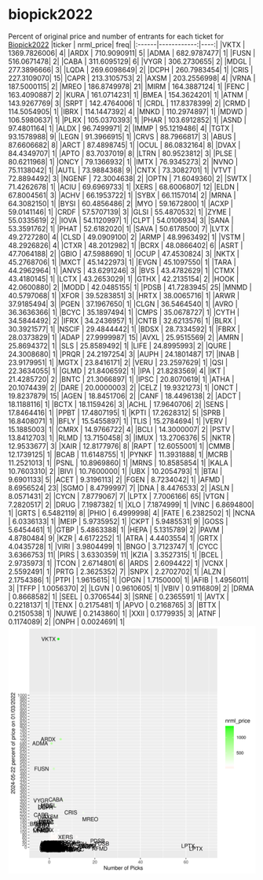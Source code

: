 # biopick2022
Percent of original price and number of entrants for each ticket for [Biopick2022](https://twitter.com/hashtag/Biopick2022)
|ticker |   nrml_price| freq|
|:------|------------:|----:|
|VKTX   | 1369.7826006|    4|
|ARDX   |  710.9090911|    5|
|ADMA   |  682.9787477|    1|
|FUSN   |  516.0671478|    2|
|CABA   |  311.6095129|    6|
|VYGR   |  306.2730655|    2|
|MDGL   |  277.3896666|    3|
|LQDA   |  269.6098649|    2|
|DCPH   |  260.7983454|    1|
|CRIS   |  227.3109070|   15|
|CAPR   |  213.3105753|    2|
|AXSM   |  203.2556998|    4|
|VRNA   |  187.5000115|    2|
|MREO   |  186.8749978|   21|
|MIRM   |  164.3887124|    1|
|FENC   |  163.4090887|    2|
|KURA   |  161.0714231|    1|
|BMEA   |  154.3624201|    1|
|ATNM   |  143.9267769|    3|
|SRPT   |  142.4764006|    1|
|CRDL   |  117.8378399|    2|
|CRMD   |  114.5054905|    1|
|IBRX   |  114.1447392|    4|
|MNKD   |  110.2974897|    1|
|MDWD   |  106.5980637|    1|
|PLRX   |  105.0370393|    1|
|PHAR   |  103.6912852|    1|
|ASND   |   97.4801164|    1|
|ALDX   |   96.7499971|    2|
|IMMP   |   95.1219486|    4|
|TGTX   |   93.1578988|    9|
|LEGN   |   91.3966915|    1|
|CRVS   |   88.7966817|    3|
|ABUS   |   87.6606682|    8|
|ARCT   |   87.4898745|    1|
|OCUL   |   86.0832164|    8|
|DVAX   |   84.4349707|    1|
|APTO   |   83.7037019|    8|
|LTRN   |   80.9523812|    3|
|PLSE   |   80.6211968|    1|
|ONCY   |   79.1366932|    1|
|IMTX   |   76.9345273|    2|
|NVNO   |   75.1138042|    1|
|AUTL   |   73.9884368|    9|
|CNTX   |   73.3082701|    1|
|VTVT   |   72.8894492|    3|
|NGENF  |   72.3004638|    2|
|OPTN   |   71.6049360|    2|
|SWTX   |   71.4262678|    1|
|ACIU   |   69.6969733|    1|
|XERS   |   68.6006807|   12|
|ELDN   |   67.8004561|    3|
|ACHV   |   66.1953722|    1|
|SYBX   |   66.1157014|    2|
|MRNA   |   64.3082150|    1|
|BYSI   |   60.4856486|    2|
|MYO    |   59.1672800|    1|
|ACXP   |   59.0141146|    1|
|CRDF   |   57.5707139|    3|
|GLSI   |   55.4870532|    1|
|ZYME   |   55.0335619|    2|
|IOVA   |   54.1120997|    1|
|CLPT   |   54.0106934|    3|
|SANA   |   53.3591762|    1|
|PHAT   |   52.6182020|    1|
|SAVA   |   50.6178500|    7|
|LVTX   |   49.2727280|    4|
|CLSD   |   49.0909100|    2|
|ARMP   |   48.9963492|    1|
|VSTM   |   48.2926826|    4|
|CTXR   |   48.2012982|    1|
|BCRX   |   48.0866402|    6|
|ASRT   |   47.7064188|    2|
|GBIO   |   47.5988690|    1|
|OCUP   |   47.4530824|    3|
|NKTX   |   45.2768706|    1|
|MXCT   |   45.1422973|    1|
|EVGN   |   45.1097550|    1|
|TARA   |   44.2962964|    1|
|ANVS   |   43.6291246|    3|
|BVS    |   43.4782629|    1|
|CTMX   |   43.4180145|    1|
|LCTX   |   43.2653029|    1|
|GTHX   |   42.2135154|    2|
|HOOK   |   42.0600880|    2|
|MODD   |   42.0485155|    1|
|PDSB   |   41.7283945|   25|
|MNMD   |   40.5797068|    1|
|XFOR   |   39.5283851|    3|
|HRTX   |   38.0065716|    1|
|ARWR   |   37.9185494|    3|
|PGEN   |   37.1967650|    1|
|CLGN   |   36.5464540|    1|
|AVRO   |   36.3636366|    1|
|BCYC   |   35.1897494|    1|
|CMPS   |   35.0678727|    1|
|CYTH   |   34.5844492|    2|
|IFRX   |   34.2436957|    1|
|CNTB   |   32.6213576|    1|
|BLRX   |   30.3921577|    1|
|NSCIF  |   29.4844442|    1|
|BDSX   |   28.7334592|    1|
|FBRX   |   28.0373829|    1|
|ADAP   |   27.9999987|   15|
|AVXL   |   25.9515569|    2|
|AMRN   |   25.8694372|    1|
|SLS    |   25.8589492|    1|
|LIFE   |   24.8995993|    2|
|QURE   |   24.3008680|    1|
|PRQR   |   24.2197254|    3|
|AUPH   |   24.1801487|   17|
|INAB   |   23.9179951|    1|
|MGTX   |   23.8416171|    2|
|VERU   |   23.2597629|    1|
|QSI    |   22.3634055|    1|
|GLMD   |   21.8406592|    1|
|IPA    |   21.8283569|    4|
|IKT    |   21.4285720|    2|
|BNTC   |   21.3066897|    1|
|IPSC   |   20.8070619|    1|
|ATHA   |   20.1074439|    2|
|DARE   |   20.0000003|    2|
|CELZ   |   19.9321273|    1|
|ONCT   |   19.8237879|   15|
|AGEN   |   18.8451706|    2|
|CANF   |   18.4496138|    2|
|ADCT   |   18.1188116|    1|
|BCTX   |   18.1159426|    3|
|ACHL   |   17.9640706|    2|
|SENS   |   17.8464416|    1|
|PPBT   |   17.4807195|    1|
|KPTI   |   17.2628312|    5|
|SPRB   |   16.8408071|    1|
|BFLY   |   15.5455897|    1|
|TLIS   |   15.2784694|    1|
|VERV   |   15.1885003|    1|
|CMRX   |   14.9766722|    4|
|BCLI   |   14.3000007|    2|
|PSTV   |   13.8412703|    1|
|RLMD   |   13.7150458|    3|
|IMUX   |   13.2706376|    5|
|NKTR   |   12.9533677|    3|
|XAIR   |   12.8177976|    8|
|RAPT   |   12.6055001|    1|
|CMMB   |   12.1739125|    1|
|BCAB   |   11.6148755|    1|
|PYNKF  |   11.3931888|    1|
|MCRB   |   11.2521013|    1|
|PSNL   |   10.8969860|    1|
|MRNS   |   10.8585854|    1|
|KALA   |   10.7603310|    2|
|BIVI   |   10.7600000|    1|
|UBX    |   10.2054793|    1|
|BTAI   |    9.6901133|    5|
|ACET   |    9.3196113|    2|
|FGEN   |    8.7234042|    1|
|AFMD   |    8.6956524|   23|
|SGMO   |    8.4799997|    7|
|DNA    |    8.4476533|    2|
|ASLN   |    8.0571431|    2|
|CYCN   |    7.8779067|    7|
|LPTX   |    7.7006166|   65|
|VTGN   |    7.2820517|    2|
|DRUG   |    7.1987382|    1|
|XLO    |    7.1874999|    1|
|VINC   |    6.8694800|    1|
|GRTS   |    6.5482119|    8|
|PHIO   |    6.4999998|    4|
|FATE   |    6.2382502|    1|
|NCNA   |    6.0336133|    1|
|MEIP   |    5.9735952|    1|
|CKPT   |    5.9485531|    9|
|GOSS   |    5.6454461|    1|
|GTBP   |    5.4863388|    1|
|HEPA   |    5.1315789|    2|
|PAVM   |    4.8780484|    9|
|KZR    |    4.6172252|    1|
|ATRA   |    4.4403554|    1|
|GRTX   |    4.0435728|    1|
|VIRI   |    3.9804499|    1|
|BNGO   |    3.7123747|    1|
|CYCC   |    3.6366753|   11|
|PIRS   |    3.6330359|   11|
|KZIA   |    3.3527315|    1|
|BCEL   |    2.9735973|    1|
|TCON   |    2.6714801|    6|
|ARDS   |    2.6094422|    1|
|VCNX   |    2.5592491|    1|
|PRTG   |    2.3625352|    7|
|SNPX   |    2.2702702|    1|
|ALZN   |    2.1754386|    1|
|PTPI   |    1.9615615|    1|
|OPGN   |    1.7150000|    1|
|AFIB   |    1.4956011|    3|
|TFFP   |    1.0056370|    2|
|LGVN   |    0.9610605|    1|
|VBIV   |    0.9116809|    2|
|DRMA   |    0.8668582|    1|
|SEEL   |    0.3706544|    3|
|SRNE   |    0.2365591|    1|
|AVTX   |    0.2218137|    1|
|TENX   |    0.2175481|    1|
|APVO   |    0.2168765|    3|
|BTTX   |    0.2150538|    1|
|NUWE   |    0.2143860|    1|
|XXII   |    0.1779935|    3|
|ATNF   |    0.1174089|    2|
|ONPH   |    0.0024691|    1|
![retvspicks](biopicks.png?raw=true)
